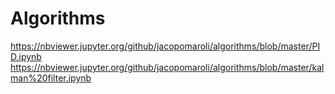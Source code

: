 # Algorithms
https://nbviewer.jupyter.org/github/jacopomaroli/algorithms/blob/master/PID.ipynb
https://nbviewer.jupyter.org/github/jacopomaroli/algorithms/blob/master/kalman%20filter.ipynb

